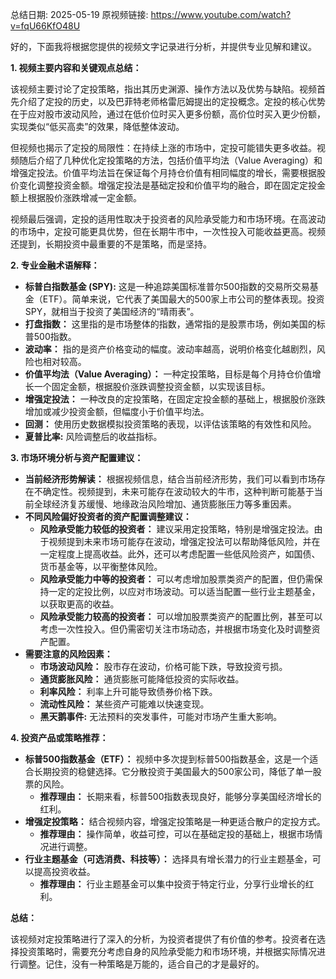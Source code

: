 总结日期: 2025-05-19
原视频链接: https://www.youtube.com/watch?v=fqU66KfO48U

好的，下面我将根据您提供的视频文字记录进行分析，并提供专业见解和建议。

**1. 视频主要内容和关键观点总结：**

该视频主要讨论了定投策略，指出其历史渊源、操作方法以及优势与缺陷。视频首先介绍了定投的历史，以及巴菲特老师格雷厄姆提出的定投概念。定投的核心优势在于应对股市波动风险，通过在低价位时买入更多份额，高价位时买入更少份额，实现类似“低买高卖”的效果，降低整体波动。

但视频也揭示了定投的局限性：在持续上涨的市场中，定投可能错失更多收益。视频随后介绍了几种优化定投策略的方法，包括价值平均法（Value Averaging）和增强定投法。价值平均法旨在保证每个月持仓价值有相同幅度的增长，需要根据股价变化调整投资金额。增强定投法是基础定投和价值平均的融合，即在固定定投金额上根据股价涨跌增减一定金额。

视频最后强调，定投的适用性取决于投资者的风险承受能力和市场环境。在高波动的市场中，定投可能更具优势，但在长期牛市中，一次性投入可能收益更高。视频还提到，长期投资中最重要的不是策略，而是坚持。

**2. 专业金融术语解释：**

*   **标普白指数基金 (SPY):** 这是一种追踪美国标准普尔500指数的交易所交易基金（ETF）。简单来说，它代表了美国最大的500家上市公司的整体表现。投资SPY，就相当于投资了美国经济的“晴雨表”。
*   **打盘指数：** 这里指的是市场整体的指数，通常指的是股票市场，例如美国的标普500指数。
*   **波动率：** 指的是资产价格变动的幅度。波动率越高，说明价格变化越剧烈，风险也相对较高。
*   **价值平均法（Value Averaging）：** 一种定投策略，目标是每个月持仓价值增长一个固定金额，根据股价涨跌调整投资金额，以实现该目标。
*   **增强定投法：** 一种改良的定投策略，在固定定投金额的基础上，根据股价涨跌增加或减少投资金额，但幅度小于价值平均法。
*   **回测：** 使用历史数据模拟投资策略的表现，以评估该策略的有效性和风险。
*   **夏普比率:** 风险调整后的收益指标。

**3. 市场环境分析与资产配置建议：**

*   **当前经济形势解读：** 根据视频信息，结合当前经济形势，我们可以看到市场存在不确定性。视频提到，未来可能存在波动较大的牛市，这种判断可能基于当前全球经济复苏缓慢、地缘政治风险增加、通货膨胀压力等多重因素。
*   **不同风险偏好投资者的资产配置调整建议：**
    *   **风险承受能力较低的投资者：** 建议采用定投策略，特别是增强定投法。由于视频提到未来市场可能存在波动，增强定投法可以帮助降低风险，并在一定程度上提高收益。此外，还可以考虑配置一些低风险资产，如国债、货币基金等，以平衡整体风险。
    *   **风险承受能力中等的投资者：** 可以考虑增加股票类资产的配置，但仍需保持一定的定投比例，以应对市场波动。可以适当配置一些行业主题基金，以获取更高的收益。
    *   **风险承受能力较高的投资者：** 可以增加股票类资产的配置比例，甚至可以考虑一次性投入。但仍需密切关注市场动态，并根据市场变化及时调整资产配置。
*   **需要注意的风险因素：**
    *   **市场波动风险：** 股市存在波动，价格可能下跌，导致投资亏损。
    *   **通货膨胀风险：** 通货膨胀可能降低投资的实际收益。
    *   **利率风险：** 利率上升可能导致债券价格下跌。
    *   **流动性风险：** 某些资产可能难以快速变现。
    *   **黑天鹅事件:** 无法预料的突发事件，可能对市场产生重大影响。

**4. 投资产品或策略推荐：**

*   **标普500指数基金（ETF）：** 视频中多次提到标普500指数基金，这是一个适合长期投资的稳健选择。它分散投资于美国最大的500家公司，降低了单一股票的风险。
    *   **推荐理由：** 长期来看，标普500指数表现良好，能够分享美国经济增长的红利。
*   **增强定投策略：** 结合视频内容，增强定投策略是一种更适合散户的定投方式。
    *   **推荐理由：** 操作简单，收益可控，可以在基础定投的基础上，根据市场情况进行调整。
*   **行业主题基金（可选消费、科技等）：** 选择具有增长潜力的行业主题基金，可以提高投资收益。
    *   **推荐理由：** 行业主题基金可以集中投资于特定行业，分享行业增长的红利。

**总结：**

该视频对定投策略进行了深入的分析，为投资者提供了有价值的参考。投资者在选择投资策略时，需要充分考虑自身的风险承受能力和市场环境，并根据实际情况进行调整。记住，没有一种策略是万能的，适合自己的才是最好的。
